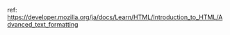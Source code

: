 ref: https://developer.mozilla.org/ja/docs/Learn/HTML/Introduction_to_HTML/Advanced_text_formatting
